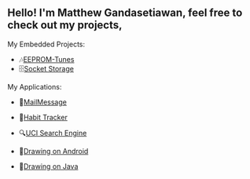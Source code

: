 ## Hello! I'm Matthew Gandasetiawan, feel free to check out my projects,

My Embedded Projects:
- 🎶[EEPROM-Tunes](https://github.com/gandmatthew/EEPROM-Tunes)
- 🗄️[Socket Storage](https://github.com/gandmatthew/Socket-Storage)

My Applications:

- 💬[MailMessage](https://github.com/gandmatthew/MailMessage)

- 🌳[Habit Tracker](https://github.com/gandmatthew/Habit-Tracker)

- 🔍[UCI Search Engine](https://github.com/gandmatthew/UCI-Search-Engine)

- 📱[Drawing on Android](https://github.com/gandmatthew/Drawing-on-Android)

- 🍵[Drawing on Java](https://github.com/gandmatthew/Drawing-on-Windows)
